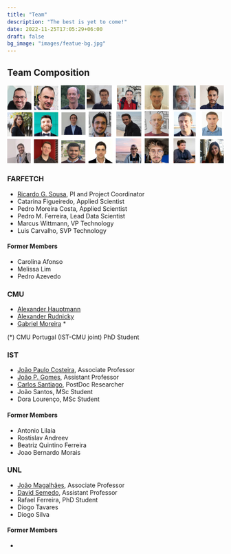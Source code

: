 ```yaml
---
title: "Team"
description: "The best is yet to come!"
date: 2022-11-25T17:05:29+06:00
draft: false
bg_image: "images/featue-bg.jpg"
---
```


## Team Composition 

![Farfetch Chat R&D Team](/images/ifetch_team.png)

### FARFETCH

- [Ricardo G. Sousa](http://rsousa.co), PI and Project Coordinator
- Catarina Figueiredo, Applied Scientist
- Pedro Moreira Costa, Applied Scientist
- Pedro M. Ferreira, Lead Data Scientist
- Marcus Wittmann, VP Technology
- Luis Carvalho, SVP Technology

#### Former Members

- Carolina Afonso
- Melissa Lim
- Pedro Azevedo

### CMU

- [Alexander Hauptmann](https://www.cs.cmu.edu/~alex/) 
- [Alexander Rudnicky](https://www.cs.cmu.edu/~air/)
- [Gabriel Moreira](https://welcome.isr.tecnico.ulisboa.pt/author/gmoreira/) *

(*) CMU Portugal (IST-CMU joint) PhD Student 

### IST

- [João Paulo Costeira](https://welcome.isr.tecnico.ulisboa.pt/author/joaopaulosalgadoarriscado/), Associate Professor
- [João P. Gomes](https://welcome.isr.tecnico.ulisboa.pt/author/joaopedrocastilhopereirasantos/), Assistant Professor
- [Carlos Santiago](https://welcome.isr.tecnico.ulisboa.pt/author/carlosjorgemariz/), PostDoc Researcher
- João Santos, MSc Student
- Dora Lourenço, MSc Student

#### Former Members

- Antonio Lilaia
- Rostislav Andreev
- Beatriz Quintino Ferreira
- Joao Bernardo Morais

### UNL

- [João Magalhães](http://ctp.di.fct.unl.pt/~jmag/), Associate Professor
- [David Semedo](https://davidsemedo.com/), Assistant Professor
- Rafael Ferreira, PhD Student
- Diogo Tavares
- Diogo Silva

#### Former Members

- 
